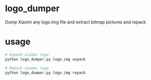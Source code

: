 # logo_dumper
Dump Xiaomi any logo.img file and extract bitmap pictures and repack
# usage
``` sh
# Unpack xiaomi logo
python logo_dumper.py logo.img unpack

# Repack xiaomi logo
python logo_dumper.py logo.img repack

```
